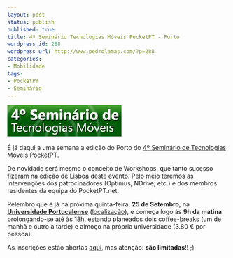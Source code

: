 ```yaml
---
layout: post
status: publish
published: true
title: 4º Seminário Tecnologias Móveis PocketPT - Porto
wordpress_id: 288
wordpress_url: http://www.pedrolamas.com/?p=288
categories:
- Mobilidade
tags:
- PocketPT
- Seminário
---
```

[![](/wp-content/uploads/2008/05/seminario_pocketpt_2008.jpg "4º Seminário Tecnologias Móveis PocketPT")](http://www.mtechseminar.com/2008/Porto/index.html)

É já daqui a uma semana a edição do Porto do [4º Seminário de Tecnologias Móveis PocketPT](/tag/seminario/).

De novidade será mesmo o conceito de Workshops, que tanto sucesso fizeram na edição de Lisboa deste evento. Pelo meio teremos as intervenções dos patrocinadores (Optimus, NDrive, etc.) e dos membros residentes da equipa do PocketPT.net.

Relembro que é já na próxima quinta-feira, **25 de Setembro**, na [**Universidade Portucalense**](http://www.uportu.pt/site-scripts/) ([localização](http://www.uportu.pt/site-scripts/contacto_localizacao.asp)), e começa logo às **9h da matina** prolongando-se até às 18h, estando planeados dois coffee-breaks (um de manhã e outro à tarde) e almoço na própria universidade (3.80 € por pessoa).

As inscrições estão abertas [aqui](http://www.mtechseminar.com/2008/Porto/index.html), mas atenção: **são limitadas**!! ;)
